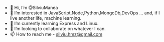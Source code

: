 - 👋 Hi, I’m @SilviuManea
- 👀 I’m interested in JavaScript,Node,Python,MongoDb,DevOps ... and, if I live another life, machine learning.
- 🌱 I’m currently learning Express and Linux.
- 💞️ I’m looking to collaborate on whatever I can.
- 📫 How to reach me - silviu.hmz@gmail.com

<!---
SilviuManea/SilviuManea is a ✨ special ✨ repository because its `README.md` (this file) appears on your GitHub profile.
You can click the Preview link to take a look at your changes.
--->
